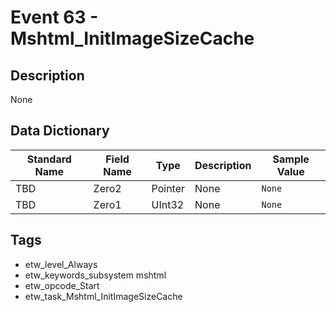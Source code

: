 # Event 63 - Mshtml_InitImageSizeCache

## Description
None

## Data Dictionary
|Standard Name|Field Name|Type|Description|Sample Value|
|---|---|---|---|---|
|TBD|Zero2|Pointer|None|`None`|
|TBD|Zero1|UInt32|None|`None`|

## Tags
* etw_level_Always
* etw_keywords_subsystem mshtml
* etw_opcode_Start
* etw_task_Mshtml_InitImageSizeCache